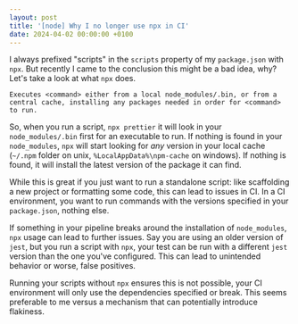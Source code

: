 ```yaml
---
layout: post
title: '[node] Why I no longer use npx in CI'
date: 2024-04-02 00:00:00 +0100
---
```


I always prefixed "scripts" in the `scripts` property of my `package.json` with `npx`.
But recently I came to the conclusion this might be a bad idea, why? Let's take a look at what `npx` does. 

```
Executes <command> either from a local node_modules/.bin, or from a central cache, installing any packages needed in order for <command> to run.
```

So, when you run a script, `npx prettier` it will look in your `node_modules/.bin` first for an executable to run.
If nothing is found in your `node_modules`,  `npx` will start looking for _any_ version in your local cache (`~/.npm` folder on unix, `%LocalAppData%\npm-cache` on windows).
If nothing is found, it will install the latest version of the package it can find.

While this is great if you just want to run a standalone script: like scaffolding a new project or formatting some code, this can lead to issues in CI.
In a CI environment, you want to run commands with the versions specified in your `package.json`, nothing else.

If something in your pipeline breaks around the installation of `node_modules`, `npx` usage can lead to further issues. 
Say you are using an older version of `jest`, but you run a script with `npx`, your test can be run with a different `jest` version than the one you've configured.
This can lead to unintended behavior or worse, false positives. 

Running your scripts without `npx` ensures this is not possible, your CI environment will only use the dependencies specified or break.
This seems preferable to me versus a mechanism that can potentially introduce flakiness.